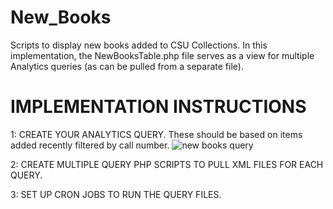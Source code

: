 # New_Books
Scripts to display new books added to CSU Collections.  In this implementation, the NewBooksTable.php file serves as a view for multiple Analytics queries (as can be pulled from a separate file).
# IMPLEMENTATION INSTRUCTIONS
1: CREATE YOUR ANALYTICS QUERY.  These should be based on items added recently filtered by call number.
![new books query](New_Books/OCLC_Number.PNG)


2: CREATE MULTIPLE QUERY PHP SCRIPTS TO PULL XML FILES FOR EACH QUERY.

3: SET UP CRON JOBS TO RUN THE QUERY FILES. 

